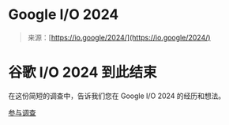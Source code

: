 <!--yml

category: 未分类

date: 2024-05-29 12:45:42

-->

# Google I/O 2024

> 来源：[https://io.google/2024/](https://io.google/2024/)

# 谷歌 I/O 2024 到此结束

在这份简短的调查中，告诉我们您在 Google I/O 2024 的经历和想法。

[参与调查](https://google.qualtrics.com/jfe/form/SV_082uoy92spHYzFY)

